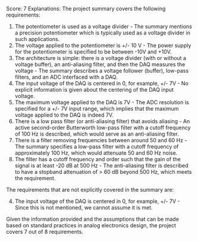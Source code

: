Score: 7
Explanations: 
The project summary covers the following requirements:

1. The potentiometer is used as a voltage divider - The summary mentions a precision potentiometer which is typically used as a voltage divider in such applications.
2. The voltage applied to the potentiometer is +/- 10 V - The power supply for the potentiometer is specified to be between -10V and +10V.
3. The architecture is simple: there is a voltage divider (with or without a voltage buffer), an anti-aliasing filter, and then the DAQ measures the voltage - The summary describes a voltage follower (buffer), low-pass filters, and an ADC interfaced with a DAQ.
4. The input voltage of the DAQ is centered in 0, for example, +/- 7V - No explicit information is given about the centering of the DAQ input voltage.
5. The maximum voltage applied to the DAQ is 7V - The ADC resolution is specified for a +/- 7V input range, which implies that the maximum voltage applied to the DAQ is indeed 7V.
6. There is a low pass filter (or anti-aliasing filter) that avoids aliasing - An active second-order Butterworth low-pass filter with a cutoff frequency of 100 Hz is described, which would serve as an anti-aliasing filter.
7. There is a filter removing frequencies between around 50 and 60 Hz - The summary specifies a low-pass filter with a cutoff frequency of approximately 100 Hz, which would attenuate 50 and 60 Hz noise.
8. The filter has a cutoff frequency and order such that the gain of the signal is at least -20 dB at 500 Hz - The anti-aliasing filter is described to have a stopband attenuation of > 60 dB beyond 500 Hz, which meets the requirement.

The requirements that are not explicitly covered in the summary are:

4. The input voltage of the DAQ is centered in 0, for example, +/- 7V - Since this is not mentioned, we cannot assume it is met.

Given the information provided and the assumptions that can be made based on standard practices in analog electronics design, the project covers 7 out of 8 requirements.